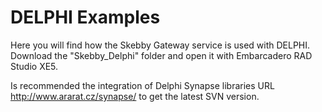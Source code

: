 # DELPHI Examples

Here you will find how the Skebby Gateway service is used with DELPHI.
Download the "Skebby_Delphi" folder and open it with Embarcadero RAD Studio XE5.

Is recommended the integration of Delphi Synapse libraries
URL http://www.ararat.cz/synapse/ to get the latest SVN version.